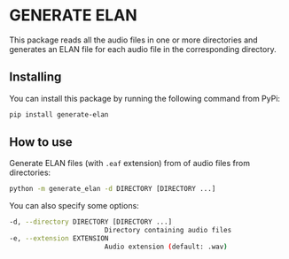 # GENERATE ELAN

This package reads all the audio files in one or more directories and generates an ELAN file for each audio file in the corresponding directory.

## Installing

You can install this package by running the following command from PyPi:

```bash
pip install generate-elan
```

## How to use

Generate ELAN files (with `.eaf` extension) from of audio files from directories:

```bash
python -m generate_elan -d DIRECTORY [DIRECTORY ...]
```

You can also specify some options:

```bash
-d, --directory DIRECTORY [DIRECTORY ...]
                        Directory containing audio files
-e, --extension EXTENSION
                        Audio extension (default: .wav)
```
